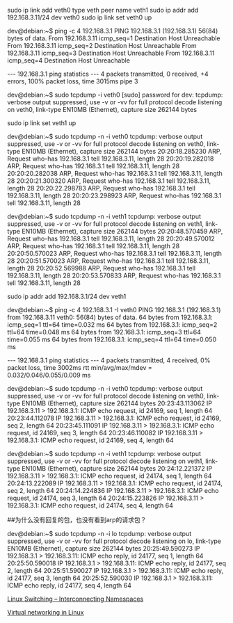 sudo ip link add veth0 type veth peer name veth1
sudo ip addr add 192.168.3.11/24 dev veth0
sudo ip link set veth0 up

dev@debian:~$ ping -c 4 192.168.3.1
PING 192.168.3.1 (192.168.3.1) 56(84) bytes of data.
From 192.168.3.11 icmp_seq=1 Destination Host Unreachable
From 192.168.3.11 icmp_seq=2 Destination Host Unreachable
From 192.168.3.11 icmp_seq=3 Destination Host Unreachable
From 192.168.3.11 icmp_seq=4 Destination Host Unreachable

--- 192.168.3.1 ping statistics ---
4 packets transmitted, 0 received, +4 errors, 100% packet loss, time 3015ms
pipe 3

dev@debian:~$ sudo tcpdump -i veth0
[sudo] password for dev:
tcpdump: verbose output suppressed, use -v or -vv for full protocol decode
listening on veth0, link-type EN10MB (Ethernet), capture size 262144 bytes


sudo ip link set veth1 up

dev@debian:~$ sudo tcpdump -n -i veth0
tcpdump: verbose output suppressed, use -v or -vv for full protocol decode
listening on veth0, link-type EN10MB (Ethernet), capture size 262144 bytes
20:20:18.285230 ARP, Request who-has 192.168.3.1 tell 192.168.3.11, length 28
20:20:19.282018 ARP, Request who-has 192.168.3.1 tell 192.168.3.11, length 28
20:20:20.282038 ARP, Request who-has 192.168.3.1 tell 192.168.3.11, length 28
20:20:21.300320 ARP, Request who-has 192.168.3.1 tell 192.168.3.11, length 28
20:20:22.298783 ARP, Request who-has 192.168.3.1 tell 192.168.3.11, length 28
20:20:23.298923 ARP, Request who-has 192.168.3.1 tell 192.168.3.11, length 28

dev@debian:~$ sudo tcpdump -n -i veth1
tcpdump: verbose output suppressed, use -v or -vv for full protocol decode
listening on veth1, link-type EN10MB (Ethernet), capture size 262144 bytes
20:20:48.570459 ARP, Request who-has 192.168.3.1 tell 192.168.3.11, length 28
20:20:49.570012 ARP, Request who-has 192.168.3.1 tell 192.168.3.11, length 28
20:20:50.570023 ARP, Request who-has 192.168.3.1 tell 192.168.3.11, length 28
20:20:51.570023 ARP, Request who-has 192.168.3.1 tell 192.168.3.11, length 28
20:20:52.569988 ARP, Request who-has 192.168.3.1 tell 192.168.3.11, length 28
20:20:53.570833 ARP, Request who-has 192.168.3.1 tell 192.168.3.11, length 28

sudo ip addr add 192.168.3.1/24 dev veth1

dev@debian:~$ ping -c 4 192.168.3.1 -I veth0
PING 192.168.3.1 (192.168.3.1) from 192.168.3.11 veth0: 56(84) bytes of data.
64 bytes from 192.168.3.1: icmp_seq=1 ttl=64 time=0.032 ms
64 bytes from 192.168.3.1: icmp_seq=2 ttl=64 time=0.048 ms
64 bytes from 192.168.3.1: icmp_seq=3 ttl=64 time=0.055 ms
64 bytes from 192.168.3.1: icmp_seq=4 ttl=64 time=0.050 ms

--- 192.168.3.1 ping statistics ---
4 packets transmitted, 4 received, 0% packet loss, time 3002ms
rtt min/avg/max/mdev = 0.032/0.046/0.055/0.009 ms


dev@debian:~$ sudo tcpdump -n -i veth0
tcpdump: verbose output suppressed, use -v or -vv for full protocol decode
listening on veth0, link-type EN10MB (Ethernet), capture size 262144 bytes
20:23:43.113062 IP 192.168.3.11 > 192.168.3.1: ICMP echo request, id 24169, seq 1, length 64
20:23:44.112078 IP 192.168.3.11 > 192.168.3.1: ICMP echo request, id 24169, seq 2, length 64
20:23:45.111091 IP 192.168.3.11 > 192.168.3.1: ICMP echo request, id 24169, seq 3, length 64
20:23:46.110082 IP 192.168.3.11 > 192.168.3.1: ICMP echo request, id 24169, seq 4, length 64


dev@debian:~$ sudo tcpdump -n -i veth1
tcpdump: verbose output suppressed, use -v or -vv for full protocol decode
listening on veth1, link-type EN10MB (Ethernet), capture size 262144 bytes
20:24:12.221372 IP 192.168.3.11 > 192.168.3.1: ICMP echo request, id 24174, seq 1, length 64
20:24:13.222089 IP 192.168.3.11 > 192.168.3.1: ICMP echo request, id 24174, seq 2, length 64
20:24:14.224836 IP 192.168.3.11 > 192.168.3.1: ICMP echo request, id 24174, seq 3, length 64
20:24:15.223826 IP 192.168.3.11 > 192.168.3.1: ICMP echo request, id 24174, seq 4, length 64


##为什么没有回复的包，也没有看到arp的请求包？

dev@debian:~$ sudo tcpdump -n -i lo
tcpdump: verbose output suppressed, use -v or -vv for full protocol decode
listening on lo, link-type EN10MB (Ethernet), capture size 262144 bytes
20:25:49.590273 IP 192.168.3.1 > 192.168.3.11: ICMP echo reply, id 24177, seq 1, length 64
20:25:50.590018 IP 192.168.3.1 > 192.168.3.11: ICMP echo reply, id 24177, seq 2, length 64
20:25:51.590027 IP 192.168.3.1 > 192.168.3.11: ICMP echo reply, id 24177, seq 3, length 64
20:25:52.590030 IP 192.168.3.1 > 192.168.3.11: ICMP echo reply, id 24177, seq 4, length 64

[Linux Switching – Interconnecting Namespaces](http://www.opencloudblog.com/?p=66)

[Virtual networking in Linux](https://www.ibm.com/developerworks/library/l-virtual-networking/)